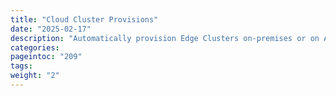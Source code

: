 ```yaml
---
title: "Cloud Cluster Provisions"
date: "2025-02-17"
description: "Automatically provision Edge Clusters on-premises or on AWS, Equinix and Scaleway"
categories:
pageintoc: "209"
tags:
weight: "2"
---
```


<!--# Edge Cluster Provisions -->
